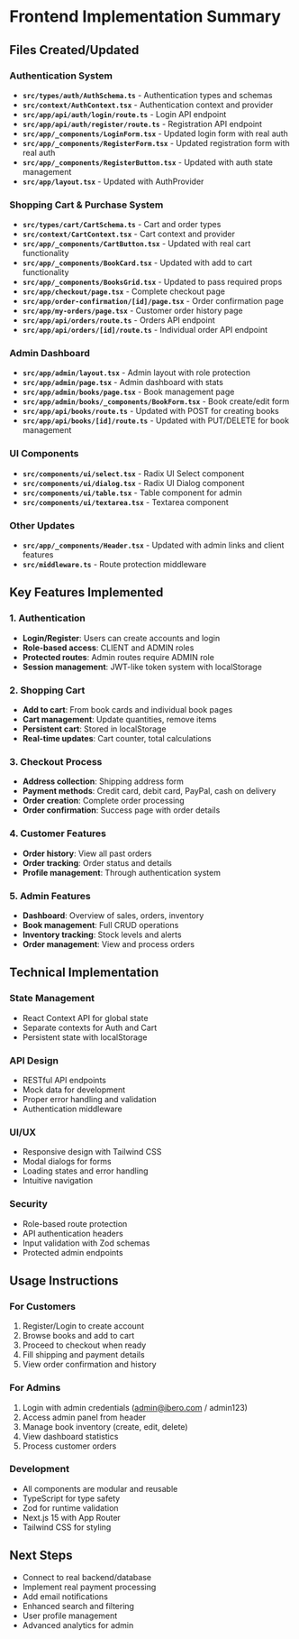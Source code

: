 # Frontend Implementation Summary

## Files Created/Updated

### Authentication System

- **`src/types/auth/AuthSchema.ts`** - Authentication types and schemas
- **`src/context/AuthContext.tsx`** - Authentication context and provider
- **`src/app/api/auth/login/route.ts`** - Login API endpoint
- **`src/app/api/auth/register/route.ts`** - Registration API endpoint
- **`src/app/_components/LoginForm.tsx`** - Updated login form with real auth
- **`src/app/_components/RegisterForm.tsx`** - Updated registration form with real auth
- **`src/app/_components/RegisterButton.tsx`** - Updated with auth state management
- **`src/app/layout.tsx`** - Updated with AuthProvider

### Shopping Cart & Purchase System

- **`src/types/cart/CartSchema.ts`** - Cart and order types
- **`src/context/CartContext.tsx`** - Cart context and provider
- **`src/app/_components/CartButton.tsx`** - Updated with real cart functionality
- **`src/app/_components/BookCard.tsx`** - Updated with add to cart functionality
- **`src/app/_components/BooksGrid.tsx`** - Updated to pass required props
- **`src/app/checkout/page.tsx`** - Complete checkout page
- **`src/app/order-confirmation/[id]/page.tsx`** - Order confirmation page
- **`src/app/my-orders/page.tsx`** - Customer order history page
- **`src/app/api/orders/route.ts`** - Orders API endpoint
- **`src/app/api/orders/[id]/route.ts`** - Individual order API endpoint

### Admin Dashboard

- **`src/app/admin/layout.tsx`** - Admin layout with role protection
- **`src/app/admin/page.tsx`** - Admin dashboard with stats
- **`src/app/admin/books/page.tsx`** - Book management page
- **`src/app/admin/books/_components/BookForm.tsx`** - Book create/edit form
- **`src/app/api/books/route.ts`** - Updated with POST for creating books
- **`src/app/api/books/[id]/route.ts`** - Updated with PUT/DELETE for book management

### UI Components

- **`src/components/ui/select.tsx`** - Radix UI Select component
- **`src/components/ui/dialog.tsx`** - Radix UI Dialog component
- **`src/components/ui/table.tsx`** - Table component for admin
- **`src/components/ui/textarea.tsx`** - Textarea component

### Other Updates

- **`src/app/_components/Header.tsx`** - Updated with admin links and client features
- **`src/middleware.ts`** - Route protection middleware

## Key Features Implemented

### 1. Authentication

- **Login/Register**: Users can create accounts and login
- **Role-based access**: CLIENT and ADMIN roles
- **Protected routes**: Admin routes require ADMIN role
- **Session management**: JWT-like token system with localStorage

### 2. Shopping Cart

- **Add to cart**: From book cards and individual book pages
- **Cart management**: Update quantities, remove items
- **Persistent cart**: Stored in localStorage
- **Real-time updates**: Cart counter, total calculations

### 3. Checkout Process

- **Address collection**: Shipping address form
- **Payment methods**: Credit card, debit card, PayPal, cash on delivery
- **Order creation**: Complete order processing
- **Order confirmation**: Success page with order details

### 4. Customer Features

- **Order history**: View all past orders
- **Order tracking**: Order status and details
- **Profile management**: Through authentication system

### 5. Admin Features

- **Dashboard**: Overview of sales, orders, inventory
- **Book management**: Full CRUD operations
- **Inventory tracking**: Stock levels and alerts
- **Order management**: View and process orders

## Technical Implementation

### State Management

- React Context API for global state
- Separate contexts for Auth and Cart
- Persistent state with localStorage

### API Design

- RESTful API endpoints
- Mock data for development
- Proper error handling and validation
- Authentication middleware

### UI/UX

- Responsive design with Tailwind CSS
- Modal dialogs for forms
- Loading states and error handling
- Intuitive navigation

### Security

- Role-based route protection
- API authentication headers
- Input validation with Zod schemas
- Protected admin endpoints

## Usage Instructions

### For Customers

1. Register/Login to create account
2. Browse books and add to cart
3. Proceed to checkout when ready
4. Fill shipping and payment details
5. View order confirmation and history

### For Admins

1. Login with admin credentials (<admin@ibero.com> / admin123)
2. Access admin panel from header
3. Manage book inventory (create, edit, delete)
4. View dashboard statistics
5. Process customer orders

### Development

- All components are modular and reusable
- TypeScript for type safety
- Zod for runtime validation
- Next.js 15 with App Router
- Tailwind CSS for styling

## Next Steps

- Connect to real backend/database
- Implement real payment processing
- Add email notifications
- Enhanced search and filtering
- User profile management
- Advanced analytics for admin
